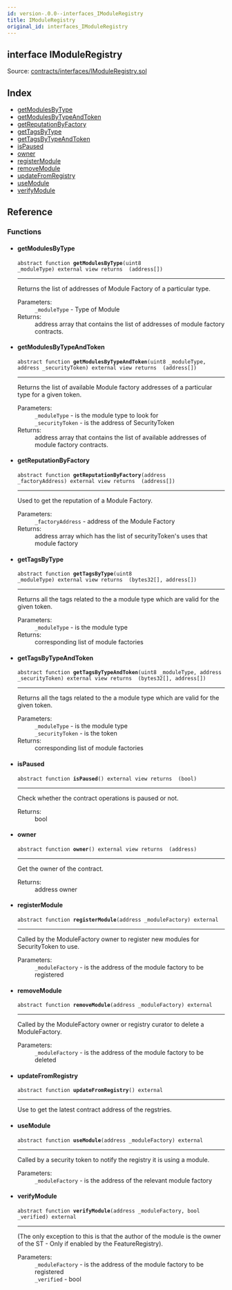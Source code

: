 ```yaml
---
id: version-.0.0--interfaces_IModuleRegistry
title: IModuleRegistry
original_id: interfaces_IModuleRegistry
---
```


<div class="contract-doc"><div class="contract"><h2 class="contract-header"><span class="contract-kind">interface</span> IModuleRegistry</h2><div class="source">Source: <a href="https://github.com/PolymathNetwork/polymath-core/blob/v2.1.0/contracts/interfaces/IModuleRegistry.sol" target="_blank">contracts/interfaces/IModuleRegistry.sol</a></div></div><div class="index"><h2>Index</h2><ul><li><a href="interfaces_IModuleRegistry.html#getModulesByType">getModulesByType</a></li><li><a href="interfaces_IModuleRegistry.html#getModulesByTypeAndToken">getModulesByTypeAndToken</a></li><li><a href="interfaces_IModuleRegistry.html#getReputationByFactory">getReputationByFactory</a></li><li><a href="interfaces_IModuleRegistry.html#getTagsByType">getTagsByType</a></li><li><a href="interfaces_IModuleRegistry.html#getTagsByTypeAndToken">getTagsByTypeAndToken</a></li><li><a href="interfaces_IModuleRegistry.html#isPaused">isPaused</a></li><li><a href="interfaces_IModuleRegistry.html#owner">owner</a></li><li><a href="interfaces_IModuleRegistry.html#registerModule">registerModule</a></li><li><a href="interfaces_IModuleRegistry.html#removeModule">removeModule</a></li><li><a href="interfaces_IModuleRegistry.html#updateFromRegistry">updateFromRegistry</a></li><li><a href="interfaces_IModuleRegistry.html#useModule">useModule</a></li><li><a href="interfaces_IModuleRegistry.html#verifyModule">verifyModule</a></li></ul></div><div class="reference"><h2>Reference</h2><div class="functions"><h3>Functions</h3><ul><li><div class="item function"><span id="getModulesByType" class="anchor-marker"></span><h4 class="name">getModulesByType</h4><div class="body"><code class="signature"><span>abstract </span>function <strong>getModulesByType</strong><span>(uint8 _moduleType) </span><span>external </span><span>view </span><span>returns  (address[]) </span></code><hr/><div class="description"><p>Returns the list of addresses of Module Factory of a particular type.</p></div><dl><dt><span class="label-parameters">Parameters:</span></dt><dd><div><code>_moduleType</code> - Type of Module</div></dd><dt><span class="label-return">Returns:</span></dt><dd>address array that contains the list of addresses of module factory contracts.</dd></dl></div></div></li><li><div class="item function"><span id="getModulesByTypeAndToken" class="anchor-marker"></span><h4 class="name">getModulesByTypeAndToken</h4><div class="body"><code class="signature"><span>abstract </span>function <strong>getModulesByTypeAndToken</strong><span>(uint8 _moduleType, address _securityToken) </span><span>external </span><span>view </span><span>returns  (address[]) </span></code><hr/><div class="description"><p>Returns the list of available Module factory addresses of a particular type for a given token.</p></div><dl><dt><span class="label-parameters">Parameters:</span></dt><dd><div><code>_moduleType</code> - is the module type to look for</div><div><code>_securityToken</code> - is the address of SecurityToken</div></dd><dt><span class="label-return">Returns:</span></dt><dd>address array that contains the list of available addresses of module factory contracts.</dd></dl></div></div></li><li><div class="item function"><span id="getReputationByFactory" class="anchor-marker"></span><h4 class="name">getReputationByFactory</h4><div class="body"><code class="signature"><span>abstract </span>function <strong>getReputationByFactory</strong><span>(address _factoryAddress) </span><span>external </span><span>view </span><span>returns  (address[]) </span></code><hr/><div class="description"><p>Used to get the reputation of a Module Factory.</p></div><dl><dt><span class="label-parameters">Parameters:</span></dt><dd><div><code>_factoryAddress</code> - address of the Module Factory</div></dd><dt><span class="label-return">Returns:</span></dt><dd>address array which has the list of securityToken&#x27;s uses that module factory</dd></dl></div></div></li><li><div class="item function"><span id="getTagsByType" class="anchor-marker"></span><h4 class="name">getTagsByType</h4><div class="body"><code class="signature"><span>abstract </span>function <strong>getTagsByType</strong><span>(uint8 _moduleType) </span><span>external </span><span>view </span><span>returns  (bytes32[], address[]) </span></code><hr/><div class="description"><p>Returns all the tags related to the a module type which are valid for the given token.</p></div><dl><dt><span class="label-parameters">Parameters:</span></dt><dd><div><code>_moduleType</code> - is the module type</div></dd><dt><span class="label-return">Returns:</span></dt><dd>corresponding list of module factories</dd></dl></div></div></li><li><div class="item function"><span id="getTagsByTypeAndToken" class="anchor-marker"></span><h4 class="name">getTagsByTypeAndToken</h4><div class="body"><code class="signature"><span>abstract </span>function <strong>getTagsByTypeAndToken</strong><span>(uint8 _moduleType, address _securityToken) </span><span>external </span><span>view </span><span>returns  (bytes32[], address[]) </span></code><hr/><div class="description"><p>Returns all the tags related to the a module type which are valid for the given token.</p></div><dl><dt><span class="label-parameters">Parameters:</span></dt><dd><div><code>_moduleType</code> - is the module type</div><div><code>_securityToken</code> - is the token</div></dd><dt><span class="label-return">Returns:</span></dt><dd>corresponding list of module factories</dd></dl></div></div></li><li><div class="item function"><span id="isPaused" class="anchor-marker"></span><h4 class="name">isPaused</h4><div class="body"><code class="signature"><span>abstract </span>function <strong>isPaused</strong><span>() </span><span>external </span><span>view </span><span>returns  (bool) </span></code><hr/><div class="description"><p>Check whether the contract operations is paused or not.</p></div><dl><dt><span class="label-return">Returns:</span></dt><dd>bool</dd></dl></div></div></li><li><div class="item function"><span id="owner" class="anchor-marker"></span><h4 class="name">owner</h4><div class="body"><code class="signature"><span>abstract </span>function <strong>owner</strong><span>() </span><span>external </span><span>view </span><span>returns  (address) </span></code><hr/><div class="description"><p>Get the owner of the contract.</p></div><dl><dt><span class="label-return">Returns:</span></dt><dd>address owner</dd></dl></div></div></li><li><div class="item function"><span id="registerModule" class="anchor-marker"></span><h4 class="name">registerModule</h4><div class="body"><code class="signature"><span>abstract </span>function <strong>registerModule</strong><span>(address _moduleFactory) </span><span>external </span></code><hr/><div class="description"><p>Called by the ModuleFactory owner to register new modules for SecurityToken to use.</p></div><dl><dt><span class="label-parameters">Parameters:</span></dt><dd><div><code>_moduleFactory</code> - is the address of the module factory to be registered</div></dd></dl></div></div></li><li><div class="item function"><span id="removeModule" class="anchor-marker"></span><h4 class="name">removeModule</h4><div class="body"><code class="signature"><span>abstract </span>function <strong>removeModule</strong><span>(address _moduleFactory) </span><span>external </span></code><hr/><div class="description"><p>Called by the ModuleFactory owner or registry curator to delete a ModuleFactory.</p></div><dl><dt><span class="label-parameters">Parameters:</span></dt><dd><div><code>_moduleFactory</code> - is the address of the module factory to be deleted</div></dd></dl></div></div></li><li><div class="item function"><span id="updateFromRegistry" class="anchor-marker"></span><h4 class="name">updateFromRegistry</h4><div class="body"><code class="signature"><span>abstract </span>function <strong>updateFromRegistry</strong><span>() </span><span>external </span></code><hr/><div class="description"><p>Use to get the latest contract address of the regstries.</p></div></div></div></li><li><div class="item function"><span id="useModule" class="anchor-marker"></span><h4 class="name">useModule</h4><div class="body"><code class="signature"><span>abstract </span>function <strong>useModule</strong><span>(address _moduleFactory) </span><span>external </span></code><hr/><div class="description"><p>Called by a security token to notify the registry it is using a module.</p></div><dl><dt><span class="label-parameters">Parameters:</span></dt><dd><div><code>_moduleFactory</code> - is the address of the relevant module factory</div></dd></dl></div></div></li><li><div class="item function"><span id="verifyModule" class="anchor-marker"></span><h4 class="name">verifyModule</h4><div class="body"><code class="signature"><span>abstract </span>function <strong>verifyModule</strong><span>(address _moduleFactory, bool _verified) </span><span>external </span></code><hr/><div class="description"><p>(The only exception to this is that the author of the module is the owner of the ST - Only if enabled by the FeatureRegistry).</p></div><dl><dt><span class="label-parameters">Parameters:</span></dt><dd><div><code>_moduleFactory</code> - is the address of the module factory to be registered</div><div><code>_verified</code> - bool</div></dd></dl></div></div></li></ul></div></div></div>
